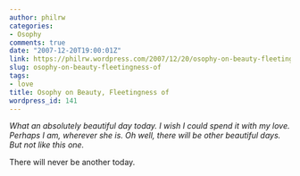 ```yaml
---
author: philrw
categories:
- Osophy
comments: true
date: "2007-12-20T19:00:01Z"
link: https://philrw.wordpress.com/2007/12/20/osophy-on-beauty-fleetingness-of/
slug: osophy-on-beauty-fleetingness-of
tags:
- love
title: Osophy on Beauty, Fleetingness of
wordpress_id: 141
---
```


_What an absolutely beautiful day today. I wish I could spend it with my love. Perhaps I am, wherever she is. Oh well, there will be other beautiful days. But not like this one._


There will never be another today.
